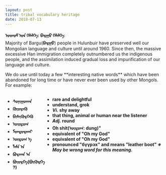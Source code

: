 ```yaml
---
layout: post
title: tribal vocabulary heritage
date: 2018-07-13
---
```

**ᠣᠳᠣᠮ ᠤᠨ ᠬᠡᠯᠡᠯᠭᠡ: ᠪᠠᠷᠭᠣ ᠬᠡᠯᠡᠯᠭᠡ**:<br>
Majority of Bargu(**ᠪᠠᠷᠭᠣ**) people in Hulunbuir have preserved well our Mongolian language and culture until around 1960.
Since then, the massive excessive Han immigration completely outnumbered us the indigenous people, and the assimilation induced gradual loss and impurification of our language and culture.
<p>
We do use until today a few **interesting native words** which have been abandoned for long time or have never ever been used by other Mongols.<br>
For example:<br>
<div style="float: left; width: 25%;">
<ul>
<li><b>ᠰᠣᠨᠢᠭᠣᠬᠠᠨ</b></li>
<li><b>ᠭᠦᠦᠷᠡᠬᠦ</b></li>
<li><b>ᠪᠢᠰᠢᠭᠦᠷᠬᠡᠬᠦ</b></li>
<li><b>ᠣᠢᠲᠣᠭ</b></li>
<li><b>ᠮᠣᠨᠲᠣᠷᠬᠠᠢ</b></li>
<li><b>ᠦᠲᠦᠭ ᠡ </b></li>
<li><b>ᠯᠠᠮᠠ ᠠ </b></li>
<li><b>ᠪᠣᠷᠬᠠᠨ ᠠ </b></li>
<li><b>ᠪᠦᠦᠷᠬᠡ(ᠪᠦᠭᠦᠷᠬᠡ?)</b></li>
</ul>
</div>
<div style="float: right; width: 75%;">
<ul>
<li><b>rare and delightful</b></li>
<li><b>understand, grok</b></li>
<li><b><i>Vi.</i> shy away</b></li>
<li><b>that thing, animal or human near the listener</b></li>
<li><b><i>Adj.</i> round</b></li>
<li><b>Oh shit(ᠦᠲᠦᠭ: dung)"</b></li>
<li><b>equivalent of "Oh my God"</b></li>
<li><b>equivalent of "Oh my God"</b></li>
<li><b>pronounced "бүүрэх" and means "leather boot" <i>※ May be wrong word for this meaning.</i></b></li>
</ul>
</div>
